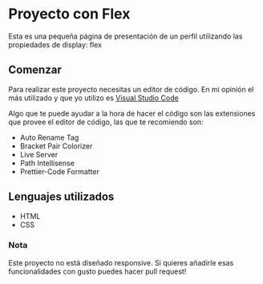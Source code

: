 # Proyecto con Flex
Esta es una pequeña página de presentación de un perfil utilizando las propiedades de display: flex 

## Comenzar 
Para realizar este proyecto necesitas un editor de código. En mi opinión el más utilizado y que yo utilizo es [Visual Studio Code](https://code.visualstudio.com) 

Algo que te puede ayudar a la hora de hacer el código son las extensiones que provee el editor de código, las que te recomiendo son: 
- Auto Rename Tag
- Bracket Pair Colorizer
- Live Server 
- Path Intellisense
- Prettier-Code Formatter

## Lenguajes utilizados 
- HTML
- CSS

### Nota
Este proyecto no está diseñado responsive. Si quieres añadirle esas funcionalidades con gusto puedes hacer pull request! 

